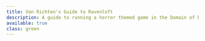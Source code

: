 ```yaml
---
title: Van Richten's Guide to Ravenloft
description: A guide to running a horror themed game in the Domain of Dread
available: true
class: green
---
```

